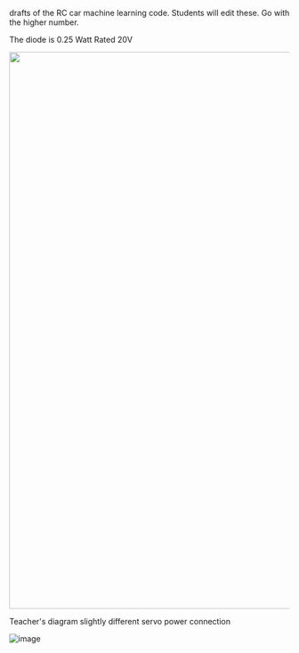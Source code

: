 drafts of the RC car machine learning code. Students will edit these. Go with the higher number.

The diode is 0.25 Watt Rated 20V


<img src="https://user-images.githubusercontent.com/5605614/156680219-7a52debb-85cf-46ca-bb1b-9c3c47a67af0.png" width=1000>



Teacher's diagram slightly different servo power connection

![image](https://user-images.githubusercontent.com/5605614/164569565-9df76c5b-5d4f-40b0-9d9e-45633d410f15.png)
